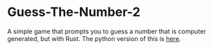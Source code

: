 # Guess-The-Number-2
A simple game that prompts you to guess a number that is computer generated, but with Rust. The python version of this is [here](https://github.com/ArhanCodes/Guess-TheNumber).
